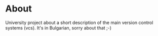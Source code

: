 About
=====

University project about a short description of the main version control
systems (vcs). It's in Bulgarian, sorry about that ;-)
